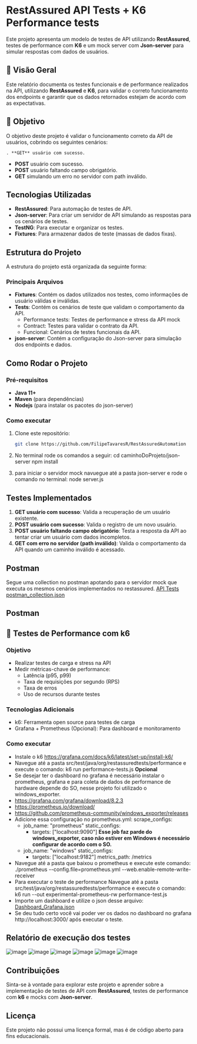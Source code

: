# RestAssured API Tests + K6 Performance tests

Este projeto apresenta um modelo de testes de API utilizando **RestAssured**, testes de performance com **K6** e um mock server com **Json-server** para simular respostas com dados de usuários.

## 📌 Visão Geral

Este relatório documenta os testes funcionais e de performance realizados na API, utilizando **RestAssured** e **K6**, para validar o correto funcionamento dos endpoints e garantir que os dados retornados estejam de acordo com as expectativas.

## 🎯 Objetivo

O objetivo deste projeto é validar o funcionamento correto da API de usuários, cobrindo os seguintes cenários:

`. **GET** usuário com sucesso.`
- **POST** usuário com sucesso.
- **POST** usuário faltando campo obrigatório.
- **GET** simulando um erro no servidor com path inválido.

## Tecnologias Utilizadas

- **RestAssured**: Para automação de testes de API.
- **Json-server**: Para criar um servidor de API simulando as respostas para os cenários de testes.
- **TestNG**: Para executar e organizar os testes.
- **Fixtures**: Para armazenar dados de teste (massas de dados fixas).

## Estrutura do Projeto

A estrutura do projeto está organizada da seguinte forma:

### Principais Arquivos

- **Fixtures**: Contém os dados utilizados nos testes, como informações de usuário válidas e inválidas.
- **Tests**: Contém os cenários de teste que validam o comportamento da API.
   - Performance tests: Testes de performance e stress da API mock
   - Contract: Testes para validar o contrato da API.
   - Funcional: Cenários de testes funcionais da API.        
- **json-server**: Contém a configuração do Json-server para simulação dos endpoints e dados.

## Como Rodar o Projeto

### Pré-requisitos

- **Java 11+**
- **Maven** (para dependências)
- **Nodejs** (para instalar os pacotes do json-server)

### Como executar

1. Clone este repositório:
   ```bash
   git clone https://github.com/FilipeTavaresR/RestAssuredAutomation

2. No terminal rode os comandos a seguir:
   cd caminhoDoProjeto/json-server
   npm install

3. para iniciar o servidor mock navuegue até a pasta json-server e rode o comando no terminal: node server.js 

## Testes Implementados

1. **GET usuário com sucesso**: Valida a recuperação de um usuário existente.
2. **POST usuário com sucesso**: Valida o registro de um novo usuário.
3. **POST usuário faltando campo obrigatório**: Testa a resposta da API ao tentar criar um usuário com dados incompletos.
4. **GET com erro no servidor (path inválido)**: Valida o comportamento da API quando um caminho inválido é acessado.

## Postman

Segue uma collection no postman apotando para o servidor mock que executa os mesmos cenários implementados no restassured.
[API Tests postman_collection.json](files%2FAPI%20Tests%20postman_collection.json)

## Postman

## 🚀 **Testes de Performance com k6**

### Objetivo

- Realizar testes de carga e stress na API
- Medir métricas-chave de performance:
   - Latência (p95, p99)
   - Taxa de requisições por segundo (RPS)
   - Taxa de erros
   - Uso de recursos durante testes

### Tecnologias Adicionais

- k6: Ferramenta open source para testes de carga
- Grafana + Prometheus (Opcional): Para dashboard e monitoramento

### Como executar

- Instale o k6 https://grafana.com/docs/k6/latest/set-up/install-k6/ 
- Navegue até a pasta src/test/java/org/restassuredtests/performance e execute o comando: k6 run performance-tests.js
**Opcional**
- Se desejar ter o dashboard no grafana é necessário instalar o prometheus, grafana e para coleta de dados de performance de hardware depende do SO, nesse projeto foi utilizado o windows_exporter.
- https://grafana.com/grafana/download/8.2.3
- https://prometheus.io/download/
- https://github.com/prometheus-community/windows_exporter/releases
- Adicione essa configuração no prometheus.yml: 
scrape_configs:
  - job_name: "prometheus"
    static_configs:
      - targets: ["localhost:9090"]
**Esse job faz parde do windows_exporter, caso não estiver em Windows é necessário configurar de acordo com o SO.**
  - job_name: "windows"
    static_configs:
      - targets: ["localhost:9182"]
    metrics_path: /metrics
- Navegue até a pasta que baixou o prometheus e execute este comando: ./prometheus --config.file=prometheus.yml --web.enable-remote-write-receiver
- Para executar o teste de performance Navegue até a pasta src/test/java/org/restassuredtests/performance e execute o comando: k6 run --out experimental-prometheus-rw performance-test.js
- Importe um dashboard e utilize o json desse arquivo: [Dashboard_Grafana.json](files/Dashboard_Grafana.json)
- Se deu tudo certo você vai poder ver os dados no dashboard no grafana http://localhost:3000/ após executar o teste.

## Relatório de execução dos testes  

![image](https://github.com/user-attachments/assets/5371798e-bdbf-4e00-9b22-945869c2f91c)
![image](https://github.com/user-attachments/assets/8e803977-f29e-46b4-869d-8b0e8b552599)
![image](https://github.com/user-attachments/assets/2b0e75a2-a5c8-4977-872b-7f14c289cfe2)
![image](https://github.com/user-attachments/assets/af1250c0-0918-46a5-9b07-907508355953)
![image](https://github.com/user-attachments/assets/b017a8da-20e6-43bd-a4af-101a97b3439c)
![image](https://github.com/user-attachments/assets/0490bed7-f44c-4eea-9da3-c8f0761bd2b8)

## Contribuições

Sinta-se à vontade para explorar este projeto e aprender sobre a implementação de testes de API com **RestAssured**, testes de performance com **k6** e mocks com **Json-server**.

## Licença

Este projeto não possui uma licença formal, mas é de código aberto para fins educacionais.
